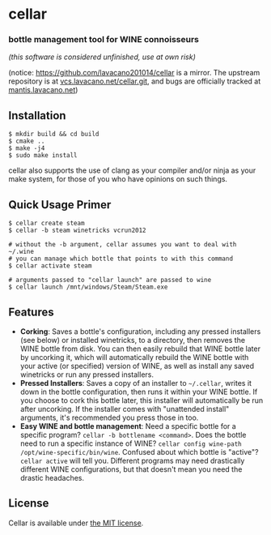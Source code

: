 # cellar
### bottle management tool for WINE connoisseurs
*(this software is considered unfinished, use at own risk)*

(notice: https://github.com/lavacano201014/cellar is a mirror. The upstream repository is at [vcs.lavacano.net/cellar.git](http://vcs.lavacano.net/?p=cellar.git), and bugs are officially tracked at [mantis.lavacano.net](http://mantis.lavacano.net))

## Installation

    $ mkdir build && cd build
    $ cmake ..
    $ make -j4
    $ sudo make install

cellar also supports the use of clang as your compiler and/or ninja as your make system, for those of you who have opinions on such things.

## Quick Usage Primer

    $ cellar create steam
    $ cellar -b steam winetricks vcrun2012

    # without the -b argument, cellar assumes you want to deal with ~/.wine
    # you can manage which bottle that points to with this command
    $ cellar activate steam

    # arguments passed to "cellar launch" are passed to wine
    $ cellar launch /mnt/windows/Steam/Steam.exe

## Features
* **Corking**: Saves a bottle's configuration, including any pressed installers (see below) or installed winetricks, to a directory, then removes the WINE bottle from disk.
  You can then easily rebuild that WINE bottle later by uncorking it, which will automatically rebuild the WINE bottle with your active (or specified) version of WINE, as
  well as install any saved winetricks or run any pressed installers.
* **Pressed Installers**: Saves a copy of an installer to `~/.cellar`, writes it down in the bottle configuration, then runs it within your WINE bottle. If you choose to
  cork this bottle later, this installer will automatically be run after uncorking. If the installer comes with "unattended install" arguments, it's recommended you press
  those in too.
* **Easy WINE and bottle management**: Need a specific bottle for a specific program? `cellar -b bottlename <command>`. Does the bottle need to run a specific instance of
  WINE? `cellar config wine-path /opt/wine-specific/bin/wine`. Confused about which bottle is "active"? `cellar active` will tell you. Different programs may need drastically
  different WINE configurations, but that doesn't mean you need the drastic headaches.

## License
Cellar is available under [the MIT license](https://opensource.org/licenses/MIT).
